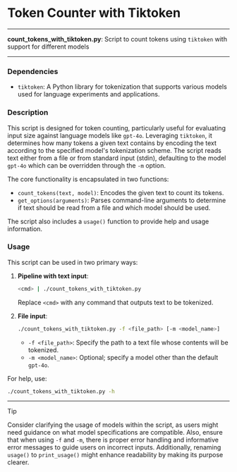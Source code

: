 # Token Counter with Tiktoken

---

**count_tokens_with_tiktoken.py**: Script to count tokens using `tiktoken` with support for different models

---

### Dependencies

- `tiktoken`: A Python library for tokenization that supports various models used for language experiments and applications.

### Description

This script is designed for token counting, particularly useful for evaluating input size against language models like `gpt-4o`. Leveraging `tiktoken`, it determines how many tokens a given text contains by encoding the text according to the specified model's tokenization scheme. The script reads text either from a file or from standard input (stdin), defaulting to the model `gpt-4o` which can be overridden through the `-m` option.

The core functionality is encapsulated in two functions:
- `count_tokens(text, model)`: Encodes the given text to count its tokens.
- `get_options(arguments)`: Parses command-line arguments to determine if text should be read from a file and which model should be used.

The script also includes a `usage()` function to provide help and usage information.

### Usage

This script can be used in two primary ways:

1. **Pipeline with text input**:  
   ```bash
   <cmd> | ./count_tokens_with_tiktoken.py
   ```
   Replace `<cmd>` with any command that outputs text to be tokenized.

2. **File input**:
   ```bash
   ./count_tokens_with_tiktoken.py -f <file_path> [-m <model_name>]
   ```
   - `-f <file_path>`: Specify the path to a text file whose contents will be tokenized.
   - `-m <model_name>`: Optional; specify a model other than the default `gpt-4o`.

For help, use:
```bash
./count_tokens_with_tiktoken.py -h
```

---

> [!TIP]
> Consider clarifying the usage of models within the script, as users might need guidance on what model specifications are compatible. Also, ensure that when using `-f` and `-m`, there is proper error handling and informative error messages to guide users on incorrect inputs. Additionally, renaming `usage()` to `print_usage()` might enhance readability by making its purpose clearer.